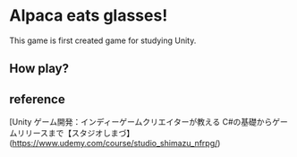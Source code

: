 # Alpaca eats glasses!

This game is first created game for studying Unity.

## How play?

## reference
[Unity ゲーム開発：インディーゲームクリエイターが教える C#の基礎からゲームリリースまで【スタジオしまづ】(https://www.udemy.com/course/studio_shimazu_nfrpg/)
